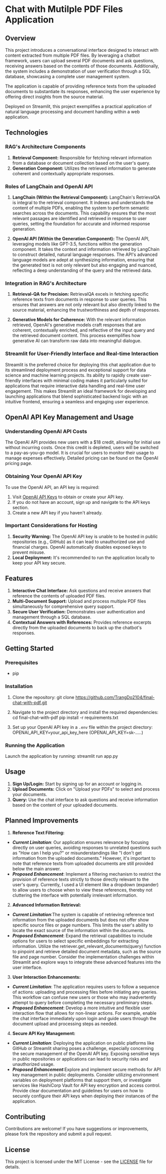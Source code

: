# Chat with Mutilple PDF Files Application

## Overview

This project introduces a conversational interface designed to interact with content extracted from multiple PDF files. By leveraging a chatbot framework, users can upload several PDF documents and ask questions, receiving answers based on the contents of those documents. Additionally, the system includes a demonstration of user verification through a SQL database, showcasing a complete user management system.

The application is capable of providing reference texts from the uploaded documents to substantiate its responses, enhancing the user experience by offering direct insights from the source material.

Deployed on Streamlit, this project exemplifies a practical application of natural language processing and document handling within a web application.

## Technologies
### RAG's Architecture Components

1. **Retrieval Component:** Responsible for fetching relevant information from a database or document collection based on the user's query.
2. **Generation Component:** Utilizes the retrieved information to generate coherent and contextually appropriate responses.
   
### Roles of LangChain and OpenAI API

1. **LangChain (Within the Retrieval Component):** LangChain's RetrievalQA is integral to the retrieval component. It indexes and understands the content of multiple PDFs, enabling the system to perform semantic searches across the documents. This capability ensures that the most relevant passages are identified and retrieved in response to user queries, setting the foundation for accurate and informed response generation.

2. **OpenAI API (Within the Generation Component):** The OpenAI API, leveraging models like GPT-3.5, functions within the generation component. It takes the context and information retrieved by LangChain to construct detailed, natural language responses. The API's advanced language models are adept at synthesizing information, ensuring that the generated text is not only relevant but also engaging and nuanced, reflecting a deep understanding of the query and the retrieved data.

### Integration in RAG's Architecture

1. **Retrieval-QA for Precision:**  RetrievalQA excels in fetching specific reference texts from documents in response to user queries. This ensures that answers are not only relevant but also directly linked to the source material, enhancing the trustworthiness and depth of responses.

2. **Generative Models for Coherence:** With the relevant information retrieved, OpenAI's generative models craft responses that are coherent, contextually enriched, and reflective of the input query and the retrieved document content. This process exemplifies how generative AI can transform raw data into meaningful dialogue.

### Streamlit for User-Friendly Interface and Real-time Interaction

Streamlit is the preferred choice for deploying this chat application due to its streamlined deployment process and exceptional support for data science and machine learning projects. Its ability to rapidly create user-friendly interfaces with minimal coding makes it particularly suited for applications that require interactive data handling and real-time user engagement. This makes Streamlit an ideal framework for developing and launching applications that blend sophisticated backend logic with an intuitive frontend, ensuring a seamless and engaging user experience.

## OpenAI API Key Management and Usage

### Understanding OpenAI API Costs

The OpenAI API provides new users with a $18 credit, allowing for initial use without incurring costs. Once this credit is depleted, users will be switched to a pay-as-you-go model. It is crucial for users to monitor their usage to manage expenses effectively. Detailed pricing can be found on the OpenAI pricing page.

### Obtaining Your OpenAI API Key

To use the OpenAI API, an API key is required:

1. Visit [OpenAI API Keys](https://platform.openai.com/api-keys) to obtain or create your API key.
2. If you do not have an account, sign up and navigate to the API keys section.
3. Create a new API key if you haven't already.

### Important Considerations for Hosting

1. **Security Warning:** The OpenAI API key is unable to be hosted in public repositories (e.g., GitHub) as it can lead to unauthorized use and financial charges. OpenAI automatically disables exposed keys to prevent misuse.
2. **Local Deployment:** It's recommended to run the application locally to keep your API key secure.


## Features

1. **Interactive Chat Interface:** Ask questions and receive answers that reference the contents of uploaded PDF files.
2. **Multi-Document Support:** Upload and process multiple PDF files simultaneously for comprehensive query support.
3. **Secure User Verification:** Demonstrates user authentication and management through a SQL database.
4. **Contextual Answers with References:** Provides reference excerpts directly from the uploaded documents to back up the chatbot's responses.

## Getting Started

### Prerequisites
- pip

### Installation

1. Clone the repository:
git clone https://github.com/TrangDo2104/final-chat-with-pdf.git

2. Navigate to the project directory and install the required dependencies:
cd final-chat-with-pdf
pip install -r requirements.txt

3. Set up your OpenAI API key in a `.env` file within the project directory:
OPENAI_API_KEY=your_api_key_here (OPENAI_API_KEY=sk-.....)

### Running the Application

Launch the application by running:
streamlit run app.py

## Usage

1. **Sign Up/Login:** Start by signing up for an account or logging in.
2. **Upload Documents:** Click on "Upload your PDFs" to select and process your documents.
3. **Query:** Use the chat interface to ask questions and receive information based on the content of your uploaded documents.

## Planned Improvements

1. **Reference Text Filtering:** 
- ***Current Limitation***: Our application ensures relevance by focusing directly on user queries, avoiding responses to unrelated questions such as "How can I help you?" or misunderstandings like "I don't get information from the uploaded documents." However, it's important to note that reference texts from uploaded documents are still provided below the main answer.
- ***Proposed Enhancement***: Implement a filtering mechanism to restrict the provision of reference texts strictly to those directly relevant to the user's query. Currently, I used a UI element like a dropdown (expander) to allow users to choose when to view these references, thereby not cluttering the interface with potentially irrelevant information.
2. **Advanced Information Retrieval:** 
- ***Current Limitation***:The system is capable of retrieving reference text information from the uploaded documents but does not offer show specific source files or page numbers. This limits the user's ability to locate the exact source of the information within the documents.
- ***Proposed Enhancement***: Expand the retrieval capabilities to include options for users to select specific embeddings for extracting information. Utilize the retriever.get_relevant_documents(query) function to pinpoint and retrieve detailed document metadata, such as the source file and page number. Consider the implementation challenges within Streamlit and explore ways to integrate these advanced features into the user interface.
3. **User Interaction Enhancements:** 
- ***Current Limitation***: The application requires users to follow a sequence of actions: uploading and processing files before initiating any queries. This workflow can confuse new users or those who may inadvertently attempt to query before completing the necessary preliminary steps.
- ***Proposed Enhancement***: Develop a more intuitive and flexible user interaction flow that allows for non-linear actions. For example, enable the chat interface immediately upon login and guide users through the document upload and processing steps as needed.
4. **Secure API Key Management:** 
- ***Current Limitation***: Deploying the application on public platforms like GitHub or Streamlit sharing poses a challenge, especially concerning the secure management of the OpenAI API key. Exposing sensitive keys in public repositories or applications can lead to security risks and unauthorized usage.
- ***Proposed Enhancement***:Explore and implement secure methods for API key management in public deployments. Consider utilizing environment variables on deployment platforms that support them, or investigate services like HashiCorp Vault for API key encryption and access control. Provide clear documentation and guidelines for users on how to securely configure their API keys when deploying their instances of the application.

## Contributing

Contributions are welcome! If you have suggestions or improvements, please fork the repository and submit a pull request.

## License
This project is licensed under the MIT License - see the [LICENSE](LICENSE.md) file for details.
